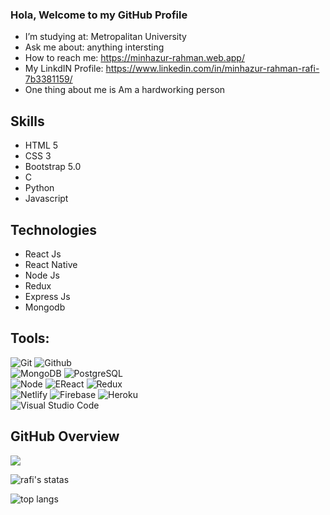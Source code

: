### Hola, Welcome to my GitHub Profile

- I’m studying at: Metropalitan University
- Ask me about: anything intersting
- How to reach me: https://minhazur-rahman.web.app/
- My LinkdIN Profile: https://www.linkedin.com/in/minhazur-rahman-rafi-7b3381159/
- One thing about me is Am a hardworking person

## Skills
- HTML 5
- CSS 3
- Bootstrap 5.0
- C
- Python
- Javascript

## Technologies
- React Js
- React Native
- Node Js
- Redux
- Express Js
- Mongodb

## Tools:
![Git](https://img.shields.io/badge/-Git-000000?style=flat&logo=git)
![Github](https://img.shields.io/badge/-Github-000000?style=flat&logo=github) <br />
![MongoDB](https://img.shields.io/badge/-MongoDB-000000?style=flat&logo=mongodb)
![PostgreSQL](https://img.shields.io/badge/-PostgreSQL-000000?style=flat&logo=postgresql) <br />
![Node](https://img.shields.io/badge/-Node-000000?style=flat&logo=node.js)
![EReact](https://img.shields.io/badge/-React-000000?style=flat&logo=react)
![Redux](https://img.shields.io/badge/-Redux-000000?style=flat&logo=redux) <br />
![Netlify](https://img.shields.io/badge/-Netlify-000000?style=flat&logo=netlify)
![Firebase](https://img.shields.io/badge/-Firebase-000000?style=flat&logo=firebase) 
![Heroku](https://img.shields.io/badge/-Heroku-000000?style=flat&logo=heroku) <br />
![Visual Studio Code](https://img.shields.io/badge/-Visual%20Studio%20Code-000005?style=flat&logo=visual%20studio%20code)<br />

## GitHub Overview

<p align="left">
 <a href="https://github.com/rahmanrafi32"><img align="center" src="https://github-readme-streak-stats.herokuapp.com/?user=rahmanrafi32&theme=dark"></a>
</p>

![rafi's statas](https://github-readme-stats.vercel.app/api?username=rahmanrafi32&count_private=true&show_icons=true&theme=dracula)

![top langs](https://github-readme-stats.vercel.app/api/top-langs/?username=rahmanrafi32&layout=compact&ignore=python&theme=dracula)
